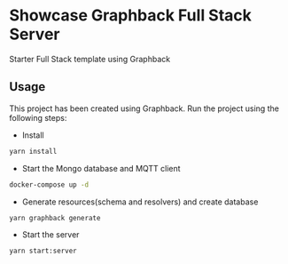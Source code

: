 # Showcase Graphback Full Stack Server

Starter Full Stack template using Graphback

## Usage

This project has been created using Graphback. Run the project using the following steps:

- Install

```sh
yarn install
```

- Start the Mongo database and MQTT client

```sh
docker-compose up -d
```

- Generate resources(schema and resolvers) and create database

```sh
yarn graphback generate
```

- Start the server

```sh
yarn start:server
```

